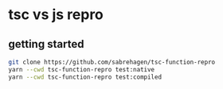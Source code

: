# tsc vs js repro

## getting started

```sh
git clone https://github.com/sabrehagen/tsc-function-repro
yarn --cwd tsc-function-repro test:native
yarn --cwd tsc-function-repro test:compiled
```
